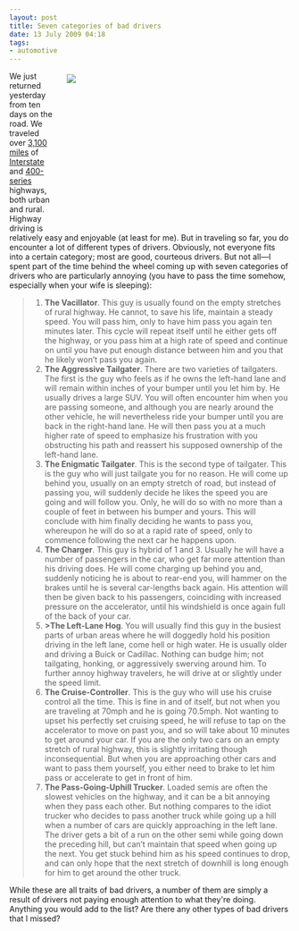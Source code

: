 ```yaml
---
layout: post
title: Seven categories of bad drivers
date: 13 July 2009 04:18
tags:
- automotive
---
```

<div style="float: right; margin: 5px 1px 0px 20px; width: 400px; height: 284px;"><img src="https://dl.dropboxusercontent.com/u/3897986/Jake%20Blog%20Images/interstatesign.jpg" /></div>
We just returned yesterday from ten days on the road.  We traveled over <a href="http://www.twitpic.com/a5aab">3,100 miles</a> of <a href="http://en.wikipedia.org/wiki/Interstate_Highway_System">Interstate</a> and <a href="http://en.wikipedia.org/wiki/400-series_highways_%28Ontario%29">400-series</a> highways, both urban and rural.  Highway driving is relatively easy and enjoyable (at least for me). But in traveling so far, you do encounter a lot of different types of drivers. Obviously, not everyone fits into a certain category; most are good, courteous drivers.  But not all&mdash;I spent part of the time behind the wheel coming up with seven categories of drivers who are particularly annoying (you have to pass the time somehow, especially when your wife is sleeping):

<blockquote>
<ol>
<li><strong>The Vacillator</strong>.  This guy is usually found on the empty stretches of rural highway.  He cannot, to save his life, maintain a steady speed.  You will pass him, only to have him pass you again ten minutes later.  This cycle will repeat itself until he either gets off the highway, or you pass him at a high rate of speed and continue on until you have put enough distance between him and you that he likely won&rsquo;t pass you again.</li>
<li><strong>The Aggressive Tailgater</strong>.  There are two varieties of tailgaters.  The first is the guy who feels as if he owns the left-hand lane and will remain within inches of your bumper until you let him by.  He usually drives a large SUV.  You will often encounter him when you are passing someone, and although you are nearly around the other vehicle, he will nevertheless ride your bumper until you are back in the right-hand lane.  He will then pass you at a much higher rate of speed to emphasize his frustration with you obstructing his path and reassert his supposed ownership of the left-hand lane.</li>
<li><strong>The Enigmatic Tailgater</strong>.  This is the second type of tailgater.  This is the guy who will just tailgate you for no reason.  He will come up behind you, usually on an empty stretch of road, but instead of passing you, will suddenly decide he likes the speed you are going and will follow you.  Only, he will do so with no more than a couple of feet in between his bumper and yours.  This will conclude with him finally deciding he wants to pass you, whereupon he will do so at a rapid rate of speed, only to commence following the next car he happens upon.</li>
<li><strong>The Charger</strong>. This guy is hybrid of 1 and 3.  Usually he will have a number of passengers in the car, who get far more attention than his driving does.  He will come charging up behind you and, suddenly noticing he is about to rear-end you, will hammer on the brakes until he is several car-lengths back again.  His attention will then be given back to his passengers, coinciding with increased pressure on the accelerator, until his windshield is once again full of the back of your car.</li>
<li><strong>>The Left-Lane Hog</strong>.  You will usually find this guy in the busiest parts of urban areas where he will doggedly hold his position driving in the left lane, come hell or high water.  He is usually older and driving a Buick or Cadillac.  Nothing can budge him; not tailgating, honking, or aggressively swerving around him.  To further annoy highway travelers, he will drive at or slightly under the speed limit.</li>
<li><strong>The Cruise-Controller</strong>.  This is the guy who will use his cruise control all the time.  This is fine in and of itself, but not when you are traveling at 70mph and he is going 70.5mph.  Not wanting to upset his perfectly set cruising speed, he will refuse to tap on the accelerator to move on past you, and so will take about 10 minutes to get around your car.  If you are the only two cars on an empty stretch of rural highway, this is slightly irritating though inconsequential.  But when you are approaching other cars and want to pass them yourself, you either need to brake to let him pass or accelerate to get in front of him.</li>
<li><strong>The Pass-Going-Uphill Trucker</strong>.  Loaded semis are often the slowest vehicles on the highway, and it can be a bit annoying when they pass each other. But nothing compares to the idiot trucker who decides to pass another truck while going up a hill when a number of cars are quickly approaching in the left lane.  The driver gets a bit of a run on the other semi while going down the preceding hill, but can&rsquo;t maintain that speed when going up the next.  You get stuck behind him as his speed continues to drop, and can only hope that the next stretch of downhill is long enough for him to get around the other truck.</li>
</ol>
</blockquote>

While these are all traits of bad drivers, a number of them are simply a result of drivers not paying enough attention to what they're doing.  Anything you would add to the list?  Are there any other types of bad drivers that I missed?
